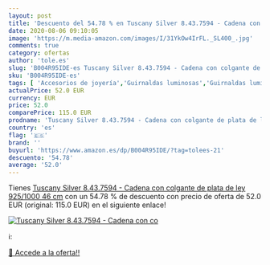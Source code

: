 ```yaml
---
layout: post
title: 'Descuento del 54.78 % en Tuscany Silver 8.43.7594 - Cadena con co'
date: 2020-08-06 09:10:05
image: 'https://m.media-amazon.com/images/I/31YkOw4IrFL._SL400_.jpg'
comments: true
category: ofertas
author: 'tole.es'
slug: 'B004R95IDE-es Tuscany Silver 8.43.7594 - Cadena con colgante de plata de...'
sku: 'B004R95IDE-es'
tags: [ 'Accesorios de joyería','Guirnaldas luminosas','Guirnaldas luminosas de interior','Iluminación','Joyería','Limpieza y cuidado de joyas','de','ley','plata', ]
actualPrice: 52.0 EUR
currency: EUR
price: 52.0
comparePrice: 115.0 EUR
prodname: 'Tuscany Silver 8.43.7594 - Cadena con colgante de plata de ley  925/1000   46 cm'
country: 'es'
flag: '🇪🇸'
brand: ''
buyurl: 'https://www.amazon.es/dp/B004R95IDE/?tag=tolees-21'
descuento: '54.78'
average: '52.0'
---
```


Tienes [Tuscany Silver 8.43.7594 - Cadena con colgante de plata de ley  925/1000   46 cm](https://www.amazon.es/dp/B004R95IDE/?tag=tolees-21) con un 54.78 % de descuento con precio de oferta de 52.0 EUR (original: 115.0 EUR) en el siguiente enlace!

[![Tuscany Silver 8.43.7594 - Cadena con co](https://m.media-amazon.com/images/I/31YkOw4IrFL._SL400_.jpg)](https://www.amazon.es/dp/B004R95IDE/?tag=tolees-21)

ℹ️:


[🛒 Accede a la oferta!!](https://www.amazon.es/dp/B004R95IDE/?tag=tolees-21)
